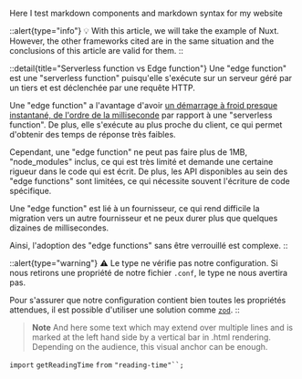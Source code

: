 Here I test markdown components and markdown syntax for my website 

::alert{type="info"}
💡 With this article, we will take the example of Nuxt. However, the other frameworks cited are in the same situation and the conclusions of this article are valid for them.
::

::detail{title="Serverless function vs Edge function"}
Une "edge function" est une "serverless function" puisqu'elle s'exécute sur un serveur géré par un tiers et est déclenchée par une requête HTTP.

Une "edge function" a l'avantage d'avoir [un démarrage à froid presque instantané, de l'ordre de la milliseconde](https://mikhail.io/serverless/coldstarts/big3/) par rapport à une "serverless function". De plus, elle s'exécute au plus proche du client, ce qui permet d'obtenir des temps de réponse très faibles.

Cependant, une "edge function" ne peut pas faire plus de 1MB, "node\_modules" inclus, ce qui est très limité et demande une certaine rigueur dans le code qui est écrit. De plus, les API disponibles au sein des "edge functions" sont limitées, ce qui nécessite souvent l'écriture de code spécifique.

Une "edge function" est lié à un fournisseur, ce qui rend difficile la migration vers un autre fournisseur et ne peux durer plus que quelques dizaines de millisecondes.

Ainsi, l'adoption des "edge functions" sans être verrouillé est complexe.
::

::alert{type="warning"}
⚠️ Le type ne vérifie pas notre configuration. Si nous retirons une propriété de notre fichier `.conf`, le type ne nous avertira pas.

Pour s'assurer que notre configuration contient bien toutes les propriétés attendues, il est possible d'utiliser une solution comme [`zod`](https://zod.dev/).
::

> **Note**
> And here some text which may extend over multiple lines and is marked
> at the left hand side by a vertical bar in .html rendering.  Depending
> on the audience, this visual anchor can be enough.

`import` `getReadingTime` `from` `"reading-time"``;`

